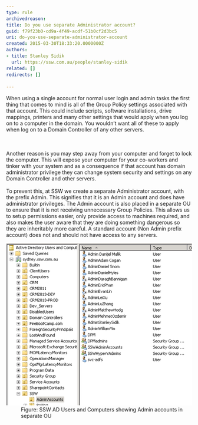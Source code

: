 ```yaml
---
type: rule
archivedreason: 
title: Do you use separate Administrator account?
guid: f79f23b0-cd9a-4f49-acdf-51b0cf2d3bc5
uri: do-you-use-separate-administrator-account
created: 2015-03-30T18:33:20.0000000Z
authors:
- title: Stanley Sidik
  url: https://ssw.com.au/people/stanley-sidik
related: []
redirects: []

---
```



<p>When using a single account for normal user login and admin tasks the first thing that comes to mind is all of the Group Policy settings associated with that account. This could include scripts, software installations, drive mappings, printers and many other settings that would apply when you log on to a computer in the domain. You wouldn’t want all of these to apply when log on to a Domain Controller of any other servers.</p>
<br><excerpt class='endintro'></excerpt><br>
Another reason is you may step away from your computer and forget to lock the computer. This will expose your computer for your co-workers and tinker with your system and as a consequence if that account has domain administrator privilege they can change system security and settings on any Domain Controller and other servers.
<div>
   <br>To prevent this, at SSW we create a separate Administrator account, with the prefix Admin. This signifies that it is an Admin account and does have administrator privileges. The Admin account is also placed in a separate OU to ensure that it is not receiving unnecessary Group Policies. This allows us to setup permissions easier, only provide access to machines required, and also makes the user aware that they are doing something dangerous so they are inheritably more careful. A standard account (Non Admin prefix account) does not and should not have access to any servers.</div><dl class="image"><dt><img src="image001.png" alt="image001.png" /></dt><dd>Figure: SSW AD Users and Computers showing Admin accounts in separate OU</dd></dl>​


